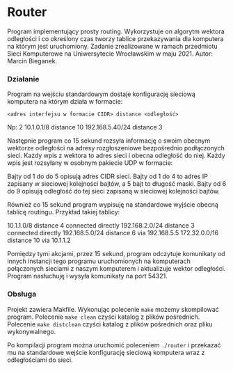 # Router

Program implementujący prosty routing. Wykorzystuje on algorytm wektora odległości i co określony czas tworzy tablice przekazywania dla komputera na którym jest uruchomiony.
Zadanie zrealizowane w ramach przedmiotu Sieci Komputerowe na Uniwersytecie Wrocławskim w maju 2021. Autor: Marcin Bieganek.

### Działanie

Program na wejściu standardowym dostaje konfigurację sieciową komputera na którym działa w formacie:

`<adres interfejsu w formacie CIDR> distance <odległość>`
  
Np:
2
10.1.0.1/8 distance 10
192.168.5.40/24 distance 3
 
Następnie program co 15 sekund rozsyła informację o swoim obecnym wektorze odległości na adresy rozgłoszeniowe bezpośrednio podłączonych sieci. Każdy wpis z wektora to adres sieci i obecna odległość do niej. Każdy wpis jest rozsyłany w osobnym pakiecie UDP w formacie:
  
Bajty od 1 do do 5 opisują adres CIDR sieci. Bajty od 1 do 4 to adres IP zapisany w sieciowej kolejności bajtów, a 5 bajt to długość maski.
Bajty od 6 do 9 opisują odległość do tej sieci zapisaną w sieciowej kolejności bajtów.

Również co 15 sekund program wypisuję na standardowe wyjście obecną tablicę routingu. Przykład takiej tablicy:

10.1.1.0/8 distance 4 connected directly
192.168.2.0/24 distance 3 connected directly
192.168.5.0/24 distance 6 via 192.168.5.5
172.32.0.0/16 distance 10 via 10.1.1.2

Pomiędzy tymi akcjami, przez 15 sekund, program odczytuje komunikaty od innych instancji tego programu uruchomionych na komputerach połączonych sieciami z naszym komputerem i aktualizuje wektor odległości. Program nasłuchuję i wysyła komunikaty na port 54321.

### Obsługa

Projekt zawiera Makfile. Wykonując polecenie `make` możemy skompilować program.
Polecenie `make clean` czyści katalog z plików pośrednich. 
Polecenie `make distclean` czyści katalog z plików pośrednich oraz pliku wykonywalnego.

Po kompilacji program można uruchomić poleceniem `./router` i przekazać mu na standardowe wejście konfigurację sieciową komputera wraz z odległościami do sieci.

